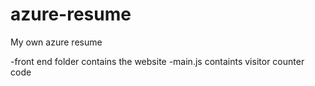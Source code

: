 # azure-resume
My own azure resume

-front end folder contains the website
-main.js containts visitor counter code
